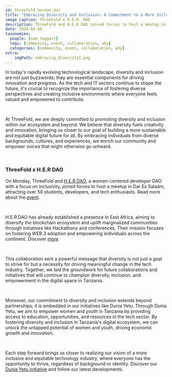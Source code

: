 ```yaml
---
id: threefold_herdao_dar
title: "Embracing Diversity and Inclusion: A Commitment to a More Inclusive Tech Industry"
image_caption: ThreeFold x H.E.R. DAO
description: ThreeFold and H.E.R DAO joined forces to host a meetup in Dar Es Salaam, attracting over 50 students, developers, and tech enthusiasts.
date: 2024-02-08
taxonomies:
  people: [sam_taggart]
  tags: [community, event, collaboration, why]
  categories: [community, event, collaboration, why]
extra:
    imgPath: embracing_diversity1.png
---
```


In today's rapidly evolving technological landscape, diversity and inclusion are not just buzzwords; they are essential components for driving innovation and progress. As the tech and IT sectors continue to shape the future, it's crucial to recognize the importance of fostering diverse perspectives and creating inclusive environments where everyone feels valued and empowered to contribute.

<br>

At ThreeFold, we are deeply committed to promoting diversity and inclusion within our ecosystem and beyond. We believe that diversity fuels creativity and innovation, bringing us closer to our goal of building a more sustainable and equitable digital future for all. By embracing individuals from diverse backgrounds, cultures, and experiences, we enrich our community and empower voices that might otherwise go unheard.

<br>

### ThreeFold x H.E.R DAO

On Monday, ThreeFold and [H.E.R DAO](https://www.her-dao.xyz/), a women-centered developer DAO with a focus on inclusivity, joined forces to host a meetup in Dar Es Salaam, attracting over 50 students, developers, and tech enthusiasts. 
Read more about the [event](https://www.threefold.io/newsroom/tfherdaorecap/). 

<br>

H.E.R DAO has already established a presence in East Africa, aiming to diversify the blockchain ecosystem and uplift marginalized communities through initiatives like Hackathons and conferences. Their mission focuses on fostering WEB 3 adoption and empowering individuals across the continent. Discover [more](https://www.her-dao.xyz/subchapters)

<br>

This collaboration sent a powerful message that diversity is not just a goal to strive for but a necessity for driving meaningful change in the tech industry. Together, we laid the groundwork for future collaborations and initiatives that will continue to champion diversity, inclusion, and empowerment in the digital space in Tanzania. 

<br>

Moreover, our commitment to diversity and inclusion extends beyond partnerships; it is embedded in our initiatives like Dunia Yetu. Through Dunia Yetu, we aim to empower women and youth in Tanzania by providing access to education, opportunities, and resources in the tech sector. By fostering diversity and inclusion in Tanzania's digital ecosystem, we can unlock the untapped potential of women and youth, driving economic growth and innovation.

<br>

Each step forward brings us closer to realizing our vision of a more inclusive and equitable technology industry, where everyone has the opportunity to thrive, regardless of background or identity. 
Discover our [Dunia Yetu initiative](https://www.threefold.io/newsroom/duniayetulaunchdar/)  and follow our latest developments. 
